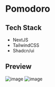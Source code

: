 # Pomodoro

## Tech Stack
- NextJS
- TailwindCSS
- Shadcn/ui

## Preview
![image](https://github.com/ARITRA69/pomodoro/assets/94388396/34c504ec-51b4-43ba-a341-6d19a9017d02)
![image](https://github.com/ARITRA69/pomodoro/assets/94388396/202eac2b-f1d9-4f5b-81a4-a20ace5550d9)

